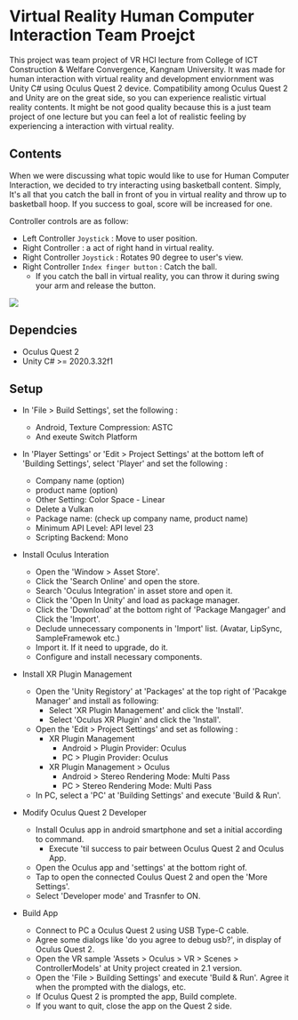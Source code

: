 # Virtual Reality Human Computer Interaction Team Proejct

This project was team project of VR HCI lecture from College of ICT Construction & Welfare Convergence, Kangnam University. It was made for human interaction with virtual reality and development enviornment was Unity C# using Oculus Quest 2 device. Compatibility among Oculus Quest 2 and Unity are on the great side, so you can experience realistic virtual reality contents. It might be not good quality because this is a just team project of one lecture but you can feel a lot of realistic feeling by experiencing a interaction with virtual reality.

## Contents

When we were discussing what topic would like to use for Human Computer Interaction, we decided to try interacting using basketball content. Simply, It's all that you catch the ball in front of you in virtual reality and throw up to basketball hoop. If you success to goal, score will be increased for one.

Controller controls are as follow:
- Left Controller `Joystick` : Move to user position.
- Right Controller : a act of right hand in virtual reality.
- Right Controller `Joystick` : Rotates 90 degree to user's view.
- Right Controller `Index finger button` : Catch the ball.
  - If you catch the ball in virtual reality, you can throw it during swing your arm and release the button.
 
<img src="https://github.com/TF-polygon/VR-Basketball-play-simulation/assets/111733156/1f9912e7-10bd-4e5c-a92a-bd1d9d4bff09">
<br>

## Dependcies
- Oculus Quest 2
- Unity C#   >=  2020.3.32f1

## Setup
- In 'File > Build Settings', set the following :
  - Android, Texture Compression: ASTC<br>
  - And exeute Switch Platform

- In 'Player Settings' or 'Edit > Project Settings' at the bottom left of 'Building Settings', select 'Player' and set the following :
  - Company name (option)<br>
  - product name (option)<br>
  - Other Setting: Color Space - Linear<br>
  - Delete a Vulkan<br>
  - Package name: (check up company name, product name)<br>
  - Minimum API Level: API level 23<br>
  - Scripting Backend: Mono<br>

- Install Oculus Interation
  - Open the 'Window > Asset Store'.
  - Click the 'Search Online' and open the store.
  - Search 'Oculus Integration' in asset store and open it.
  - Click the 'Open In Unity' and load as package manager.
  - Click the 'Download' at the bottom right of 'Package Mangager' and  Click the 'Import'.
  - Declude unnecessary components in 'Import' list. (Avatar, LipSync, SampleFramewok etc.)
  - Import it. If it need to upgrade, do it.
  - Configure and install necessary components.

- Install XR Plugin Management
  - Open the 'Unity Registory' at 'Packages' at the top right of 'Pacakge Manager' and install as following:
    - Select 'XR Plugin Management' and click the 'Install'.
    - Select 'Oculus XR Plugin' and click the 'Install'.
  - Open the 'Edit > Project Settings' and set as following :
    - XR Plugin Management
      - Android > Plugin Provider: Oculus
      - PC > Plugin Provider: Oculus
    - XR Plugin Management > Oculus
      - Android > Stereo Rendering Mode: Multi Pass
      - PC > Stereo Rendering Mode: Multi Pass
  - In PC, select a 'PC' at 'Building Settings' and execute 'Build & Run'.

- Modify Oculus Quest 2 Developer
  - Install Oculus app in android smartphone and set a initial according to command.
    - Execute 'til success to pair between Oculus Quest 2 and Oculus App.
  - Open the Oculus app and 'settings' at the bottom right of.
  - Tap to open the connected Coulus Quest 2 and open the 'More Settings'.
  - Select 'Developer mode' and Trasnfer to ON.

- Build App
  - Connect to PC a Oculus Quest 2 using USB Type-C cable.
  - Agree some dialogs like 'do you agree to debug usb?', in display of Oculus Quest 2.
  - Open the VR sample 'Assets > Oculus > VR > Scenes > ControllerModels' at Unity project created in 2.1 version.
  - Open the 'File > Building Settings' and execute 'Build & Run'. Agree it when the prompted with the dialogs, etc.
  - If Oculus Quest 2 is prompted the app, Build complete.
  - If you want to quit, close the app on the Quest 2 side.


